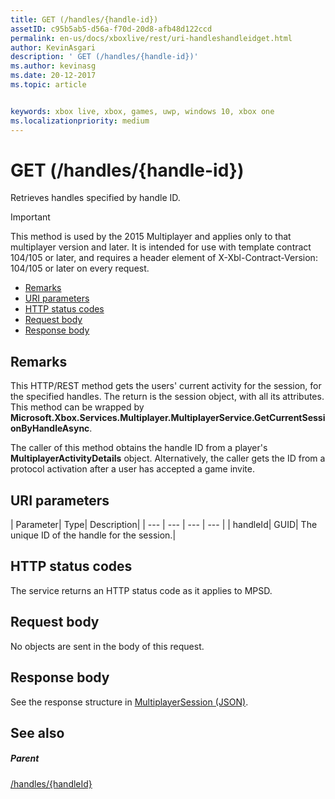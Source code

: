 ```yaml
---
title: GET (/handles/{handle-id})
assetID: c95b5ab5-d56a-f70d-20d8-afb48d122ccd
permalink: en-us/docs/xboxlive/rest/uri-handleshandleidget.html
author: KevinAsgari
description: ' GET (/handles/{handle-id})'
ms.author: kevinasg
ms.date: 20-12-2017
ms.topic: article


keywords: xbox live, xbox, games, uwp, windows 10, xbox one
ms.localizationpriority: medium
---
```



# GET (/handles/{handle-id})
Retrieves handles specified by handle ID.

> [!IMPORTANT]
> This method is used by the 2015 Multiplayer and applies only to that multiplayer version and later. It is intended for use with template contract 104/105 or later, and requires a header element of X-Xbl-Contract-Version: 104/105 or later on every request.

  * [Remarks](#ID4ET)
  * [URI parameters](#ID4EDB)
  * [HTTP status codes](#ID4EOB)
  * [Request body](#ID4EUB)
  * [Response body](#ID4E5B)

<a id="ID4ET"></a>


## Remarks

This HTTP/REST method gets the users' current activity for the session, for the specified handles. The return is the session object, with all its attributes. This method can be wrapped by **Microsoft.Xbox.Services.Multiplayer.MultiplayerService.GetCurrentSessionByHandleAsync**.

The caller of this method obtains the handle ID from a player's **MultiplayerActivityDetails** object. Alternatively, the caller gets the ID from a protocol activation after a user has accepted a game invite.

<a id="ID4EDB"></a>


## URI parameters

| Parameter| Type| Description|
| --- | --- | --- | --- |
| handleId| GUID| The unique ID of the handle for the session.|

<a id="ID4EOB"></a>


## HTTP status codes
The service returns an HTTP status code as it applies to MPSD.  
<a id="ID4EUB"></a>


## Request body

No objects are sent in the body of this request.

<a id="ID4E5B"></a>


## Response body
See the response structure in [MultiplayerSession (JSON)](../../json/json-multiplayersession.md).  
<a id="ID4EKC"></a>


## See also

<a id="ID4EMC"></a>


##### Parent

[/handles/{handleId}](uri-handleshandleid.md)
